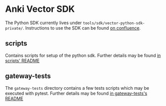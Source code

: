 # Anki Vector SDK

The Python SDK currently lives under `tools/sdk/vector-python-sdk-private/`. Instructions to
use the SDK can be found [on confluence](https://ankiinc.atlassian.net/wiki/spaces/VD/pages/441319496/Python+Vector+SDK+-+Getting+Started).

## scripts

Contains scripts for setup of the python sdk.
Further details may be found [in scripts' README](scripts/README.md)

## gateway-tests

The `gateway-tests` directory contains a few tests scripts which may be executed with pytest.
Further details may be found [in gateway-tests's README](gateway-tests/README.md)
